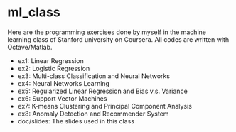 ml_class 
========

Here are the programming exercises done by myself in the machine learning class of Stanford university on Coursera.
All codes are written with Octave/Matlab.

- ex1: Linear Regression
- ex2: Logistic Regression
- ex3: Multi-class Classification and Neural Networks
- ex4: Neural Networks Learning
- ex5: Regularized Linear Regression and Bias v.s. Variance
- ex6: Support Vector Machines
- ex7: K-means Clustering and Principal Component Analysis
- ex8: Anomaly Detection and Recommender System
- doc/slides: The slides used in this class

